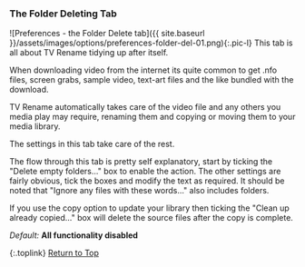 <!-- START PREFERENCES {FOLDER DELETING TAB] - -->
### The Folder Deleting Tab

![Preferences - the Folder Delete tab]({{ site.baseurl }}/assets/images/options/preferences-folder-del-01.png){:.pic-l}
This tab is all about TV&nbsp;Rename tidying up after itself.

When downloading video from the internet its quite common to get .nfo files, screen grabs, sample video, text-art files and the like bundled with the download.

TV Rename automatically takes care of the video file and any others you media play may require, renaming them and copying or moving them to your media library.

The settings in this tab take care of the rest.

The flow through this tab is pretty self explanatory, start by ticking the "Delete empty folders..." box to enable the action. The other settings are fairly obvious, tick the boxes and modify the text as required. It should be noted that "Ignore any files with these words..." also includes folders.

If you use the copy option to update your library then ticking the "Clean up already copied..." box will delete the source files after the copy is complete.

*Default:* **All functionality disabled**

{:.toplink}
[Return to Top]()
<!-- END PREFERENCES {FOLDER DELETING TAB] --- -->
